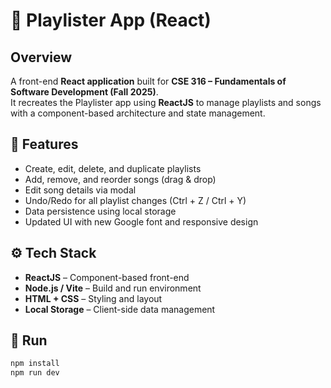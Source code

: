 # 🎵 Playlister App (React)

## Overview
A front-end **React application** built for **CSE 316 – Fundamentals of Software Development (Fall 2025)**.  
It recreates the Playlister app using **ReactJS** to manage playlists and songs with a component-based architecture and state management.

## 🧩 Features
- Create, edit, delete, and duplicate playlists  
- Add, remove, and reorder songs (drag & drop)  
- Edit song details via modal  
- Undo/Redo for all playlist changes (Ctrl + Z / Ctrl + Y)  
- Data persistence using local storage  
- Updated UI with new Google font and responsive design  

## ⚙️ Tech Stack
- **ReactJS** – Component-based front-end  
- **Node.js / Vite** – Build and run environment  
- **HTML + CSS** – Styling and layout  
- **Local Storage** – Client-side data management  

## 🚀 Run
```bash
npm install
npm run dev

